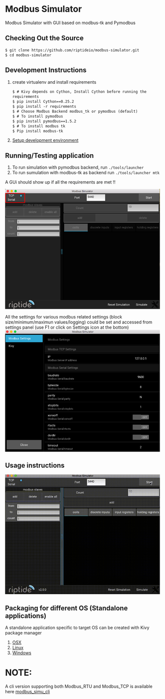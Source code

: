 # Modbus Simulator

Modbus Simulator with GUI based on modbus-tk and Pymodbus

## Checking Out the Source
    $ git clone https://github.com/riptideio/modbus-simulator.git
    $ cd modbus-simulator


## Development Instructions
1. create virtualenv and install requirements
   
    ```
    $ # Kivy depends on Cython, Install Cython before running the requirements
    $ pip install Cython==0.25.2
    $ pip install -r requirements
    $ # Choose Modbus Backend modbus_tk or pymodbus (default)
    $ # To install pymodbus
    $ pip install pymodbus==1.5.2
    $ # To install modbus tk
    $ Pip install modbus-tk

    ```


3. [Setup development environment](https://github.com/kivy/kivy/wiki/Setting-Up-Kivy-with-various-popular-IDE's)

## Running/Testing application

1. To run simulation with pymodbus backend, run `./tools/launcher`
2. To run sumulation with modbus-tk as backend run `./tools/launcher mtk`



A GUi should show up if all the requirements are met !!

![main_screen.png](/img/main_screen.png)

All the settings for various modbus related settings (block size/minimum/maximun values/logging) could be set and accessed from settings panel (use F1 or click on Settings icon at the bottom)
![settings_screen.png](img/settings_screen.png)

## Usage instructions
[![Demo Modbus Simulator](/img/simu.gif)](https://www.youtube.com/watch?v=a5-OridSlt8)

## Packaging for different OS (Standalone applications)
A standalone application specific to target OS can be created with Kivy package manager

1. [OSX](https://kivy.org/docs/guide/packaging-osx.html)
2. [Linux](http://bitstream.io/packaging-and-distributing-a-kivy-application-on-linux.html)
3. [Windows](http://kivy.org/docs/guide/packaging-windows.html)


# NOTE:
A cli version supporting both Modbus_RTU and Modbus_TCP is available here [modbus_simu_cli](https://github.com/dhoomakethu/modbus_sim_cli)
